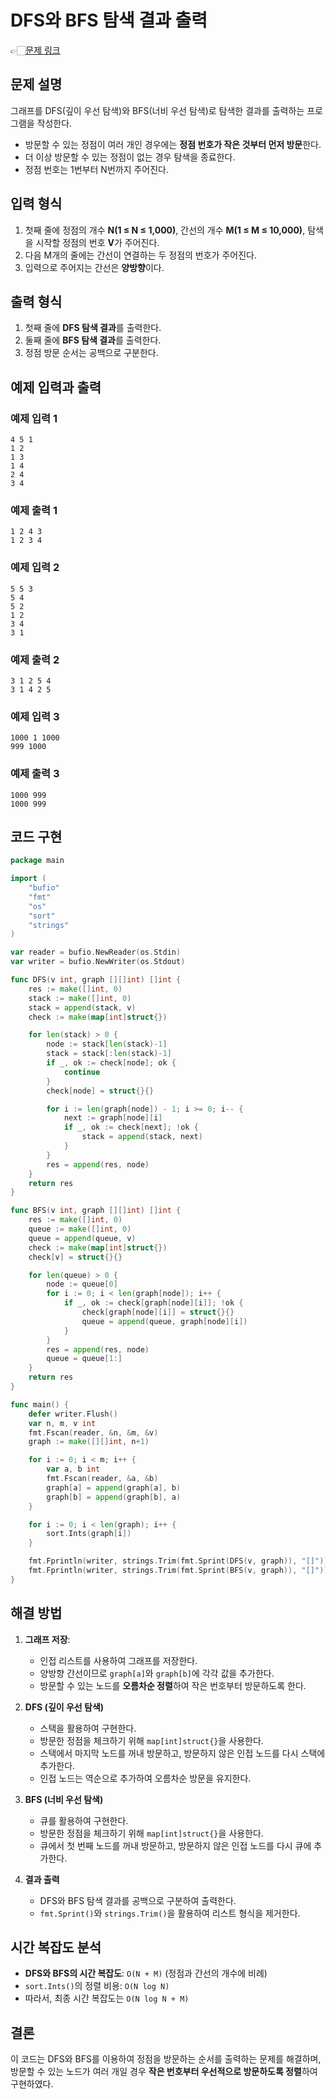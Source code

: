 # DFS와 BFS 탐색 결과 출력
👉🏻[문제 링크](https://www.acmicpc.net/problem/1260)

## 문제 설명
그래프를 DFS(깊이 우선 탐색)와 BFS(너비 우선 탐색)로 탐색한 결과를 출력하는 프로그램을 작성한다.
- 방문할 수 있는 정점이 여러 개인 경우에는 **정점 번호가 작은 것부터 먼저 방문**한다.
- 더 이상 방문할 수 있는 정점이 없는 경우 탐색을 종료한다.
- 정점 번호는 1번부터 N번까지 주어진다.

## 입력 형식
1. 첫째 줄에 정점의 개수 **N(1 ≤ N ≤ 1,000)**, 간선의 개수 **M(1 ≤ M ≤ 10,000)**, 탐색을 시작할 정점의 번호 **V**가 주어진다.
2. 다음 M개의 줄에는 간선이 연결하는 두 정점의 번호가 주어진다.
3. 입력으로 주어지는 간선은 **양방향**이다.

## 출력 형식
1. 첫째 줄에 **DFS 탐색 결과**를 출력한다.
2. 둘째 줄에 **BFS 탐색 결과**를 출력한다.
3. 정점 방문 순서는 공백으로 구분한다.

## 예제 입력과 출력

### 예제 입력 1
```
4 5 1
1 2
1 3
1 4
2 4
3 4
```

### 예제 출력 1
```
1 2 4 3
1 2 3 4
```

### 예제 입력 2
```
5 5 3
5 4
5 2
1 2
3 4
3 1
```

### 예제 출력 2
```
3 1 2 5 4
3 1 4 2 5
```

### 예제 입력 3
```
1000 1 1000
999 1000
```

### 예제 출력 3
```
1000 999
1000 999
```

## 코드 구현
```go
package main

import (
	"bufio"
	"fmt"
	"os"
	"sort"
	"strings"
)

var reader = bufio.NewReader(os.Stdin)
var writer = bufio.NewWriter(os.Stdout)

func DFS(v int, graph [][]int) []int {
	res := make([]int, 0)
	stack := make([]int, 0)
	stack = append(stack, v)
	check := make(map[int]struct{})

	for len(stack) > 0 {
		node := stack[len(stack)-1]
		stack = stack[:len(stack)-1]
		if _, ok := check[node]; ok {
			continue
		}
		check[node] = struct{}{}

		for i := len(graph[node]) - 1; i >= 0; i-- {
			next := graph[node][i]
			if _, ok := check[next]; !ok {
				stack = append(stack, next)
			}
		}
		res = append(res, node)
	}
	return res
}

func BFS(v int, graph [][]int) []int {
	res := make([]int, 0)
	queue := make([]int, 0)
	queue = append(queue, v)
	check := make(map[int]struct{})
	check[v] = struct{}{}

	for len(queue) > 0 {
		node := queue[0]
		for i := 0; i < len(graph[node]); i++ {
			if _, ok := check[graph[node][i]]; !ok {
				check[graph[node][i]] = struct{}{}
				queue = append(queue, graph[node][i])
			}
		}
		res = append(res, node)
		queue = queue[1:]
	}
	return res
}

func main() {
	defer writer.Flush()
	var n, m, v int
	fmt.Fscan(reader, &n, &m, &v)
	graph := make([][]int, n+1)

	for i := 0; i < m; i++ {
		var a, b int
		fmt.Fscan(reader, &a, &b)
		graph[a] = append(graph[a], b)
		graph[b] = append(graph[b], a)
	}

	for i := 0; i < len(graph); i++ {
		sort.Ints(graph[i])
	}

	fmt.Fprintln(writer, strings.Trim(fmt.Sprint(DFS(v, graph)), "[]"))
	fmt.Fprintln(writer, strings.Trim(fmt.Sprint(BFS(v, graph)), "[]"))
}
```

## 해결 방법
1. **그래프 저장**:
   - 인접 리스트를 사용하여 그래프를 저장한다.
   - 양방향 간선이므로 `graph[a]`와 `graph[b]`에 각각 값을 추가한다.
   - 방문할 수 있는 노드를 **오름차순 정렬**하여 작은 번호부터 방문하도록 한다.

2. **DFS (깊이 우선 탐색)**
   - 스택을 활용하여 구현한다.
   - 방문한 정점을 체크하기 위해 `map[int]struct{}`을 사용한다.
   - 스택에서 마지막 노드를 꺼내 방문하고, 방문하지 않은 인접 노드를 다시 스택에 추가한다.
   - 인접 노드는 역순으로 추가하여 오름차순 방문을 유지한다.

3. **BFS (너비 우선 탐색)**
   - 큐를 활용하여 구현한다.
   - 방문한 정점을 체크하기 위해 `map[int]struct{}`을 사용한다.
   - 큐에서 첫 번째 노드를 꺼내 방문하고, 방문하지 않은 인접 노드를 다시 큐에 추가한다.

4. **결과 출력**
   - DFS와 BFS 탐색 결과를 공백으로 구분하여 출력한다.
   - `fmt.Sprint()`와 `strings.Trim()`을 활용하여 리스트 형식을 제거한다.

## 시간 복잡도 분석
- **DFS와 BFS의 시간 복잡도**: `O(N + M)` (정점과 간선의 개수에 비례)
- `sort.Ints()`의 정렬 비용: `O(N log N)`
- 따라서, 최종 시간 복잡도는 `O(N log N + M)`

## 결론
이 코드는 DFS와 BFS를 이용하여 정점을 방문하는 순서를 출력하는 문제를 해결하며, 방문할 수 있는 노드가 여러 개일 경우 **작은 번호부터 우선적으로 방문하도록 정렬**하여 구현하였다.

